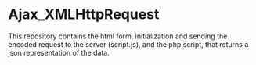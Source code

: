 # Ajax_XMLHttpRequest
This repository contains the html form, initialization and sending the encoded request to the server (script.js), and the php script, that returns a json representation of the data.
<br>
